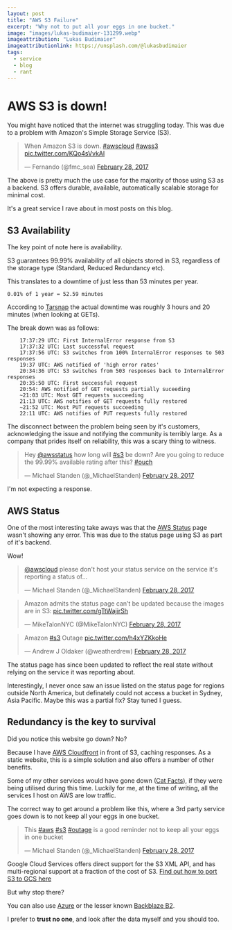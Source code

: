 ```yaml
---
layout: post
title: "AWS S3 Failure"
excerpt: "Why not to put all your eggs in one bucket."
image: "images/lukas-budimaier-131299.webp"
imageattribution: "Lukas Budimaier"
imageattributionlink: https://unsplash.com/@lukasbudimaier
tags:
  - service
  - blog
  - rant
---
```


# AWS S3 is down!

You might have noticed that the internet was struggling today. This was due to a problem with Amazon's Simple Storage Service (S3).

<blockquote class="twitter-tweet" data-lang="en"><p lang="en" dir="ltr">When Amazon S3 is down. <a href="https://twitter.com/hashtag/awscloud?src=hash">#awscloud</a> <a href="https://twitter.com/hashtag/awss3?src=hash">#awss3</a> <a href="https://t.co/KQo4sVvkAl">pic.twitter.com/KQo4sVvkAl</a></p>&mdash; Fernando (@fmc_sea) <a href="https://twitter.com/fmc_sea/status/836643409775497218">February 28, 2017</a></blockquote>
<script async src="//platform.twitter.com/widgets.js" charset="utf-8"></script>

The above is pretty much the use case for the majority of those using S3 as a backend.
S3 offers durable, available, automatically scalable storage for minimal cost.

It's a great service I rave about in most posts on this blog.

## S3 Availability

The key point of note here is availability.

S3 guarantees 99.99% availability of all objects stored in S3, regardless of the storage type (Standard, Reduced Redundancy etc).

This translates to a downtime of just less than 53 minutes per year.

`0.01% of 1 year = 52.59 minutes`

According to [Tarsnap](http://www.tarsnap.com/) the actual downtime was roughly 3 hours and 20 minutes (when looking at GETs).

The break down was as follows:

```
    17:37:29 UTC: First InternalError response from S3
    17:37:32 UTC: Last successful request
    17:37:56 UTC: S3 switches from 100% InternalError responses to 503 responses
    19:37 UTC: AWS notified of 'high error rates'
    20:34:36 UTC: S3 switches from 503 responses back to InternalError responses
    20:35:50 UTC: First successful request
    20:54: AWS notified of GET requests partially suceeding
    ~21:03 UTC: Most GET requests succeeding
    21:13 UTC: AWS notifies of GET requests fully restored
    ~21:52 UTC: Most PUT requests succeeding
    22:11 UTC: AWS notifies of PUT requests fully restored
```

The disconnect between the problem being seen by it's customers, acknowledging the issue and notifying the community is terribly large.
As a company that prides itself on reliability, this was a scary thing to witness.

<blockquote class="twitter-tweet" data-lang="en"><p lang="en" dir="ltr">Hey <a href="https://twitter.com/awsstatus">@awsstatus</a> how long will <a href="https://twitter.com/hashtag/s3?src=hash">#s3</a> be down? Are you going to reduce the 99.99% available rating after this? <a href="https://twitter.com/hashtag/ouch?src=hash">#ouch</a></p>&mdash; Michael Standen (@_MichaelStanden) <a href="https://twitter.com/_MichaelStanden/status/836655786101125120">February 28, 2017</a></blockquote>

I'm not expecting a response.

## AWS Status

One of the most interesting take aways was that the [AWS Status](https://status.aws.amazon.com/) page wasn't showing any error.
This was due to the status page using S3 as part of it's backend.

Wow!

<blockquote class="twitter-tweet" data-lang="en"><p lang="en" dir="ltr"><a href="https://twitter.com/awscloud">@awscloud</a> please don&#39;t host your status service on the service it&#39;s reporting a status of...</p>&mdash; Michael Standen (@_MichaelStanden) <a href="https://twitter.com/_MichaelStanden/status/836663463535521792">February 28, 2017</a></blockquote>
<blockquote class="twitter-tweet" data-lang="en"><p lang="en" dir="ltr">Amazon admits the status page can’t be updated because the images are in S3: <a href="https://t.co/gTtWajirSh">pic.twitter.com/gTtWajirSh</a></p>&mdash; MikeTalonNYC (@MikeTalonNYC) <a href="https://twitter.com/MikeTalonNYC/status/836662758808645633">February 28, 2017</a></blockquote>
<blockquote class="twitter-tweet" data-lang="en"><p lang="en" dir="ltr">Amazon <a href="https://twitter.com/hashtag/s3?src=hash">#s3</a> Outage <a href="https://t.co/h4xYZKkoHe">pic.twitter.com/h4xYZKkoHe</a></p>&mdash; Andrew J Oldaker (@weatherdrew) <a href="https://twitter.com/weatherdrew/status/836654075282403328">February 28, 2017</a></blockquote>

The status page has since been updated to reflect the real state without relying on the service it was reporting about.

Interestingly, I never once saw an issue listed on the status page for regions outside North America, but definately could not access a bucket in Sydney, Asia Pacific.
Maybe this was a partial fix?
Stay tuned I guess.

## Redundancy is the key to survival

Did you notice this website go down? No?

Because I have [AWS Cloudfront](https://aws.amazon.com/cloudfront/) in front of S3, caching responses.
As a static website, this is a simple solution and also offers a number of other benefits.

Some of my other services would have gone down ([Cat Facts](/catfacts.html)), if they were being utilised during this time.
Luckily for me, at the time of writing, all the services I host on AWS are low traffic.

The correct way to get around a problem like this, where a 3rd party service goes down is to not keep all your eggs in one bucket.

<blockquote class="twitter-tweet" data-lang="en"><p lang="en" dir="ltr">This <a href="https://twitter.com/hashtag/aws?src=hash">#aws</a> <a href="https://twitter.com/hashtag/s3?src=hash">#s3</a> <a href="https://twitter.com/hashtag/outage?src=hash">#outage</a> is a good reminder not to keep all your eggs in one bucket</p>&mdash; Michael Standen (@_MichaelStanden) <a href="https://twitter.com/_MichaelStanden/status/836701764095090688">February 28, 2017</a></blockquote>

Google Cloud Services offers direct support for the S3 XML API, and has multi-regional support at a fraction of the cost of S3.
[Find out how to port S3 to GCS here](https://cloud.google.com/storage/docs/interoperability)

But why stop there?

You can also use [Azure](https://azure.microsoft.com/en-us/services/storage/) or the lesser known [Backblaze B2](https://www.backblaze.com/b2/cloud-storage.html).

I prefer to **trust no one**, and look after the data myself and you should too.
